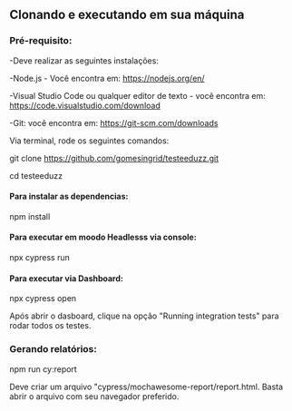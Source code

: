 ## Clonando e executando em sua máquina

### Pré-requisito:
-Deve realizar as seguintes instalações:

-Node.js - Você encontra em: https://nodejs.org/en/

-Visual Studio Code ou qualquer editor de texto - você encontra em: https://code.visualstudio.com/download

-Git: você encontra em: https://git-scm.com/downloads


Via terminal, rode os seguintes comandos:
  
git clone https://github.com/gomesingrid/testeeduzz.git

cd testeeduzz

#### Para instalar as dependencias:

npm install 


#### Para executar em moodo Headlesss via console:

npx cypress run


#### Para executar via Dashboard:

npx cypress open 

Após abrir o dasboard, clique na opção "Running integration tests" para rodar todos os testes.

### Gerando relatórios:
npm run cy:report  

Deve criar um arquivo "cypress/mochawesome-report/report.html. Basta abrir o arquivo com seu navegador preferido.